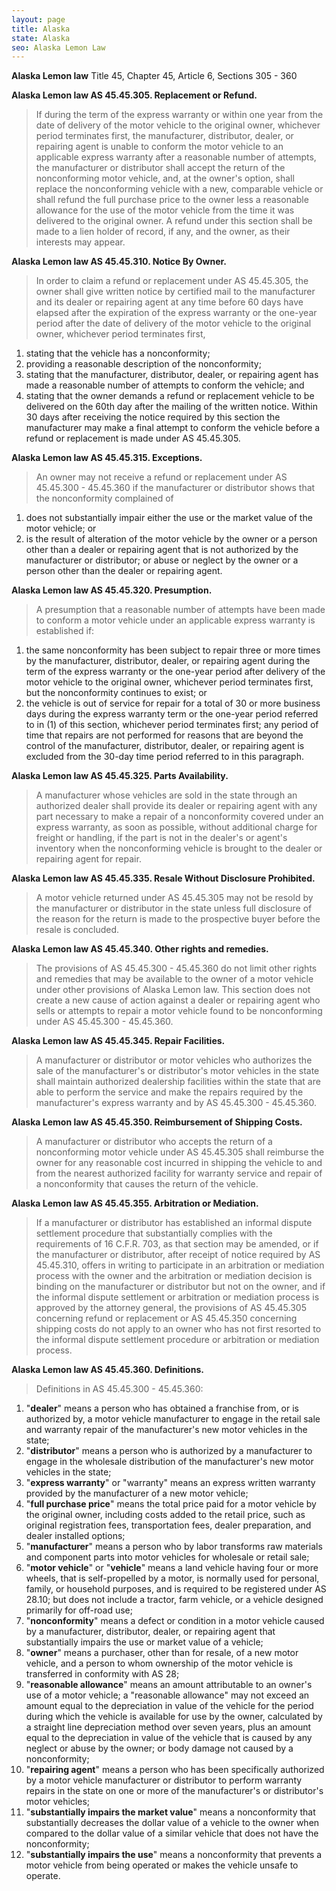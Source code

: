 ```yaml
---
layout: page
title: Alaska
state: Alaska
seo: Alaska Lemon Law
---
```


**Alaska Lemon law** Title 45, Chapter 45, Article 6, Sections 305 - 360 

**Alaska Lemon law AS 45.45.305. Replacement or Refund.**

>If during the term of the express warranty or within one year from the date of delivery of the motor vehicle to the original owner, whichever period terminates first, the manufacturer, distributor, dealer, or repairing agent is unable to conform the motor vehicle to an applicable express warranty after a reasonable number of attempts, the manufacturer or distributor shall accept the return of the nonconforming motor vehicle, and, at the owner's option, shall replace the nonconforming vehicle with a new, comparable vehicle or shall refund the full purchase price to the owner less a reasonable allowance for the use of the motor vehicle from the time it was delivered to the original owner. A refund under this section shall be made to a lien holder of record, if any, and the owner, as their interests may appear.

**Alaska Lemon law AS 45.45.310. Notice By Owner.**

>In order to claim a refund or replacement under AS 45.45.305, the owner shall give written notice by certified mail to the manufacturer and its dealer or repairing agent at any time before 60 days have elapsed after the expiration of the express warranty or the one-year period after the date of delivery of the motor vehicle to the original owner, whichever period terminates first, <br>
  1. stating that the vehicle has a nonconformity; <br>
  2. providing a reasonable description of the nonconformity; <br>
  3. stating that the manufacturer, distributor, dealer, or repairing agent has made a reasonable number of attempts to conform the vehicle; and <br>
  4. stating that the owner demands a refund or replacement vehicle to be delivered on the 60th day after the mailing of the written notice. Within 30 days after receiving the notice required by this section the manufacturer may make a final attempt to conform the vehicle before a refund or replacement is made under AS 45.45.305.

**Alaska Lemon law AS 45.45.315. Exceptions.**

>An owner may not receive a refund or replacement under AS 45.45.300 - 45.45.360 if the manufacturer or distributor shows that the nonconformity complained of <br>
  1. does not substantially impair either the use or the market value of the motor vehicle; or <br>
  2. is the result of alteration of the motor vehicle by the owner or a person other than a dealer or repairing agent that is not authorized by the manufacturer or distributor; or abuse or neglect by the owner or a person other than the dealer or repairing agent.

**Alaska Lemon law AS 45.45.320. Presumption.**

>A presumption that a reasonable number of attempts have been made to conform a motor vehicle under an applicable express warranty is established if: <br>
  1. the same nonconformity has been subject to repair three or more times by the manufacturer, distributor, dealer, or repairing agent during the term of the express warranty or the one-year period after delivery of the motor vehicle to the original owner, whichever period terminates first, but the nonconformity continues to exist; or <br>
  2. the vehicle is out of service for repair for a total of 30 or more business days during the express warranty term or the one-year period referred to in (1) of this section, whichever period terminates first; any period of time that repairs are not performed for reasons that are beyond the control of the manufacturer, distributor, dealer, or repairing agent is excluded from the 30-day time period referred to in this paragraph.

**Alaska Lemon law AS 45.45.325. Parts Availability.**

>A manufacturer whose vehicles are sold in the state through an authorized dealer shall provide its dealer or repairing agent with any part necessary to make a repair of a nonconformity covered under an express warranty, as soon as possible, without additional charge for freight or handling, if the part is not in the dealer's or agent's inventory when the nonconforming vehicle is brought to the dealer or repairing agent for repair.

**Alaska Lemon law AS 45.45.335. Resale Without Disclosure Prohibited.**

>A motor vehicle returned under AS 45.45.305 may not be resold by the manufacturer or distributor in the state unless full disclosure of the reason for the return is made to the prospective buyer before the resale is concluded.

**Alaska Lemon law AS 45.45.340. Other rights and remedies.**

>The provisions of AS 45.45.300 - 45.45.360 do not limit other rights and remedies that may be available to the owner of a motor vehicle under other provisions of Alaska Lemon law. This section does not create a new cause of action against a dealer or repairing agent who sells or attempts to repair a motor vehicle found to be nonconforming under AS 45.45.300 - 45.45.360.

**Alaska Lemon law AS 45.45.345. Repair Facilities.**

>A manufacturer or distributor or motor vehicles who authorizes the sale of the manufacturer's or distributor's motor vehicles in the state shall maintain authorized dealership facilities within the state that are able to perform the service and make the repairs required by the manufacturer's express warranty and by AS 45.45.300 - 45.45.360.

**Alaska Lemon law AS 45.45.350. Reimbursement of Shipping Costs.**

>A manufacturer or distributor who accepts the return of a nonconforming motor vehicle under AS 45.45.305 shall reimburse the owner for any reasonable cost incurred in shipping the vehicle to and from the nearest authorized facility for warranty service and repair of a nonconformity that causes the return of the vehicle.

**Alaska Lemon law AS 45.45.355. Arbitration or Mediation.**

>If a manufacturer or distributor has established an informal dispute settlement procedure that substantially complies with the requirements of 16 C.F.R. 703, as that section may be amended, or if the manufacturer or distributor, after receipt of notice required by AS 45.45.310, offers in writing to participate in an arbitration or mediation process with the owner and the arbitration or mediation decision is binding on the manufacturer or distributor but not on the owner, and if the informal dispute settlement or arbitration or mediation process is approved by the attorney general, the provisions of AS 45.45.305 concerning refund or replacement or AS 45.45.350 concerning shipping costs do not apply to an owner who has not first resorted to the informal dispute settlement procedure or arbitration or mediation process.

**Alaska Lemon law AS 45.45.360. Definitions.**

>Definitions in AS 45.45.300 - 45.45.360: <br>
  1. "**dealer**" means a person who has obtained a franchise from, or is authorized by, a motor vehicle manufacturer to engage in the retail sale and warranty repair of the manufacturer's new motor vehicles in the state; <br>
  2. "**distributor**" means a person who is authorized by a manufacturer to engage in the wholesale distribution of the manufacturer's new motor vehicles in the state; <br>
  3. "**express warranty**" or "warranty" means an express written warranty provided by the manufacturer of a new motor vehicle; <br>
  4. "**full purchase price**" means the total price paid for a motor vehicle by the original owner, including costs added to the retail price, such as original registration fees, transportation fees, dealer preparation, and dealer installed options; <br>
  5. "**manufacturer**" means a person who by labor transforms raw materials and component parts into motor vehicles for wholesale or retail sale; <br>
  6. "**motor vehicle**" or "**vehicle**" means a land vehicle having four or more wheels, that is self-propelled by a motor, is normally used for personal, family, or household purposes, and is required to be registered under AS 28.10; but does not include a tractor, farm vehicle, or a vehicle designed primarily for off-road use; <br>
  7. "**nonconformity**" means a defect or condition in a motor vehicle caused by a manufacturer, distributor, dealer, or repairing agent that substantially impairs the use or market value of a vehicle; <br>
  8. "**owner**" means a purchaser, other than for resale, of a new motor vehicle, and a person to whom ownership of the motor vehicle is transferred in conformity with AS 28; <br>
  9. "**reasonable allowance**" means an amount attributable to an owner's use of a motor vehicle; a "reasonable allowance" may not exceed an amount equal to the depreciation in value of the vehicle for the period during which the vehicle is available for use by the owner, calculated by a straight line depreciation method over seven years, plus an amount equal to the depreciation in value of the vehicle that is caused by any neglect or abuse by the owner; or body damage not caused by a nonconformity; <br>
  10. "**repairing agent**" means a person who has been specifically authorized by a motor vehicle manufacturer or distributor to perform warranty repairs in the state on one or more of the manufacturer's or distributor's motor vehicles; <br>
  11. "**substantially impairs the market value**" means a nonconformity that substantially decreases the dollar value of a vehicle to the owner when compared to the dollar value of a similar vehicle that does not have the nonconformity; <br>
  12. "**substantially impairs the use**" means a nonconformity that prevents a motor vehicle from being operated or makes the vehicle unsafe to operate.
